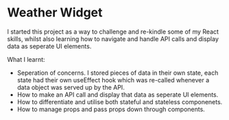 # Weather Widget

I started this project as a way to challenge and re-kindle some of my React skills, whilst also learning how to navigate and handle API calls and display data as seperate UI elements.

What I learnt:

- Seperation of concerns. I stored pieces of data in their own state, each state had their own useEffect hook which was re-called whenever a data object was served up by the API.
- How to make an API call and display that data as seperate UI elements. 
- How to differentiate and utilise both stateful and stateless componenets. 
- How to manage props and pass props down through components.
